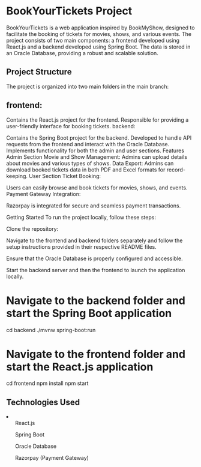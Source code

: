 <h1>BookYourTickets Project</h1>


BookYourTickets is a web application inspired by BookMyShow, designed to facilitate the booking of tickets for movies, shows, and various events. The project consists of two main components: a frontend developed using React.js and a backend developed using Spring Boot. The data is stored in an Oracle Database, providing a robust and scalable solution.

<h2>Project Structure</h2>
The project is organized into two main folders in the main branch:

<h2>frontend:</h2>

Contains the React.js project for the frontend.
Responsible for providing a user-friendly interface for booking tickets.
backend:

Contains the Spring Boot project for the backend.
Developed to handle API requests from the frontend and interact with the Oracle Database.
Implements functionality for both the admin and user sections.
Features
Admin Section
Movie and Show Management:
Admins can upload details about movies and various types of shows.
Data Export:
Admins can download booked tickets data in both PDF and Excel formats for record-keeping.
User Section
Ticket Booking:

Users can easily browse and book tickets for movies, shows, and events.
Payment Gateway Integration:

Razorpay is integrated for secure and seamless payment transactions.

Getting Started
To run the project locally, follow these steps:

Clone the repository:

Navigate to the frontend and backend folders separately and follow the setup instructions provided in their respective README files.

Ensure that the Oracle Database is properly configured and accessible.

Start the backend server and then the frontend to launch the application locally.

# Navigate to the backend folder and start the Spring Boot application
cd backend
./mvnw spring-boot:run


# Navigate to the frontend folder and start the React.js application
cd frontend
npm install
npm start



<h2>Technologies Used</h2>

<li>
  
<ul>React.js</ul>
<ul>Spring Boot</ul>
<ul>Oracle Database</ul>
<ul>Razorpay (Payment Gateway)</ul>

  
</li>


